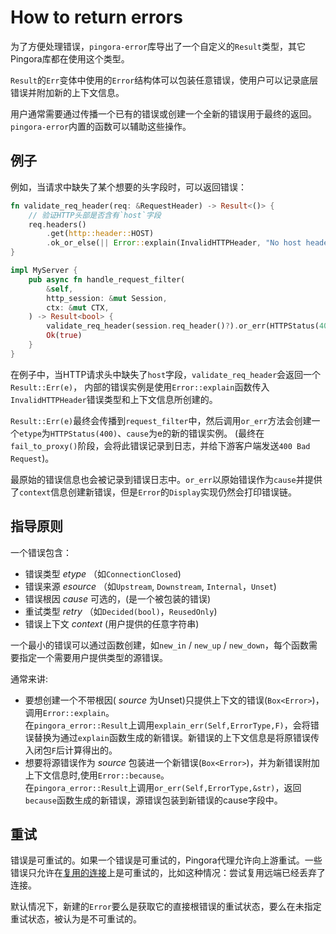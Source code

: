# How to return errors

为了方便处理错误，`pingora-error`库导出了一个自定义的`Result`类型，其它Pingora库都在使用这个类型。

`Result`的`Err`变体中使用的`Error`结构体可以包装任意错误，使用户可以记录底层错误并附加新的上下文信息。

用户通常需要通过传播一个已有的错误或创建一个全新的错误用于最终的返回。`pingora-error`内置的函数可以辅助这些操作。

## 例子

例如，当请求中缺失了某个想要的头字段时，可以返回错误：

```rust
fn validate_req_header(req: &RequestHeader) -> Result<()> {
    // 验证HTTP头部是否含有`host`字段
    req.headers()
        .get(http::header::HOST)
        .ok_or_else(|| Error::explain(InvalidHTTPHeader, "No host header detected"))
}

impl MyServer {
    pub async fn handle_request_filter(
        &self,
        http_session: &mut Session,
        ctx: &mut CTX,
    ) -> Result<bool> {
        validate_req_header(session.req_header()?).or_err(HTTPStatus(400), "Missing required headers")?;
        Ok(true)
    }
}
```

在例子中，当HTTP请求头中缺失了`host`字段，`validate_req_header`会返回一个`Result::Err(e)`，
内部的错误实例是使用`Error::explain`函数传入`InvalidHTTPHeader`错误类型和上下文信息所创建的。

`Result::Err(e)`最终会传播到`request_filter`中，然后调用`or_err`方法会创建一个`etype`为`HTTPStatus(400)`、`cause`为e的新的错误实例。
(最终在`fail_to_proxy()`阶段，会将此错误记录到日志，并给下游客户端发送`400 Bad Request`)。

最原始的错误信息也会被记录到错误日志中。`or_err`以原始错误作为`cause`并提供了`context`信息创建新错误，但是`Error`的`Display`实现仍然会打印错误链。

## 指导原则

一个错误包含：
- 错误类型 _etype_ （如`ConnectionClosed`)
- 错误来源 _esource_ （如`Upstream`, `Downstream`, `Internal`，`Unset`)
- 错误根因 _cause_ 可选的，(是一个被包装的错误)
- 重试类型 _retry_ （如`Decided(bool)`，`ReusedOnly`)
- 错误上下文 _context_ (用户提供的任意字符串)

一个最小的错误可以通过函数创建，如`new_in` / `new_up` / `new_down`，每个函数需要指定一个需要用户提供类型的源错误。

通常来讲:
* 要想创建一个不带根因( _source_ 为Unset)只提供上下文的错误(`Box<Error>`)，调用`Error::explain`。<br>
在`pingora_error::Result`上调用`explain_err(Self,ErrorType,F)`，会将错误替换为通过`explain`函数生成的新错误。新错误的上下文信息是将原错误传入闭包`F`后计算得出的。
* 想要将源错误作为 _source_ 包装进一个新错误(`Box<Error>`)，并为新错误附加上下文信息时,使用`Error::because`。<br>
在`pingora_error::Result`上调用`or_err(Self,ErrorType,&str)`，返回`because`函数生成的新错误，源错误包装到新错误的cause字段中。

## 重试

错误是可重试的。如果一个错误是可重试的，Pingora代理允许向上游重试。一些错误只允许在[复用的连接](pooling.md)上是可重试的，比如这种情况：尝试复用远端已经丢弃了连接。

默认情况下，新建的`Error`要么是获取它的直接根错误的重试状态，要么在未指定重试状态，被认为是不可重试的。
